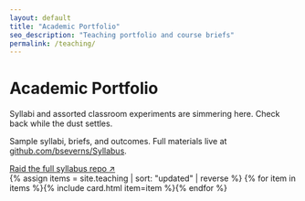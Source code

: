 ```yaml
---
layout: default
title: "Academic Portfolio"
seo_description: "Teaching portfolio and course briefs"
permalink: /teaching/
---
```

# Academic Portfolio
<p>Syllabi and assorted classroom experiments are simmering here. Check back while the dust settles.</p>
<p>Sample syllabi, briefs, and outcomes. Full materials live at <a href="https://github.com/bseverns/Syllabus">github.com/bseverns/Syllabus</a>.</p>
<div class="cta">
  <a class="btn secondary" href="https://github.com/bseverns/Syllabus">
    Raid the full syllabus repo ↗
  </a>
</div>
<div class="cards">
{% assign items = site.teaching | sort: "updated" | reverse %}
{% for item in items %}{% include card.html item=item %}{% endfor %}
</div>
